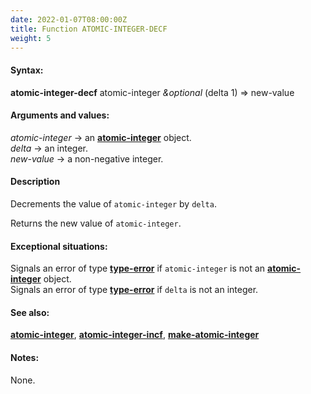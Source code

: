 ```yaml
---
date: 2022-01-07T08:00:00Z
title: Function ATOMIC-INTEGER-DECF
weight: 5
---
```


#### Syntax:

**atomic-integer-decf** atomic-integer *&optional* (delta 1) => new-value

#### Arguments and values:

*atomic-integer* -> an [**atomic-integer**](../atomic-integer)
object.\
*delta* -> an integer.\
*new-value* -> a non-negative integer.

#### Description

Decrements the value of `atomic-integer` by `delta`.

Returns the new value of `atomic-integer`.

#### Exceptional situations:

Signals an error of type
[**type-error**](http://www.lispworks.com/documentation/HyperSpec/Body/e_tp_err.htm#type-error)
if `atomic-integer` is not an [**atomic-integer**](../atomic-integer)
object.\
Signals an error of type
[**type-error**](http://www.lispworks.com/documentation/HyperSpec/Body/e_tp_err.htm#type-error)
if `delta` is not an integer.

#### See also:

[**atomic-integer**](../atomic-integer),
[**atomic-integer-incf**](../atomic-integer-incf),
[**make-atomic-integer**](../make-atomic-integer)

#### Notes:

None.

